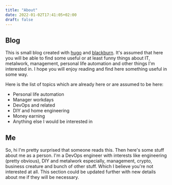 ```yaml
---
title: "About"
date: 2022-01-02T17:41:05+02:00
draft: false
---
```


## Blog

This is small blog created with [hugo](https://gohugo.io) and
[blackburn](https://github.com/yoshiharuyamashita/blackburn).
It's assumed that here you will be able to find some useful or at least funny
things about IT, metalwork, management, personal life automation and other things
I'm interested in.
I hope you will enjoy reading and find here something useful in some way.

Here is the list of topics which are already here or are assumed to be here:

- Personal life automation
- Manager workdays
- DevOps and related
- DIY and home engineering
- Money earning
- Anything else I would be interested in

## Me

So, hi I'm pretty surprised that someone reads this. Then here's some stuff
about me as a person.
I'm a DevOps engineer with interests like engineering (pretty obvious), DIY and
metalwork especially, management, crypto, business creature and bunch of other
stuff. Which I believe you're not interested at all.
This section could be updated further with new details about me if they will be
necessary.
